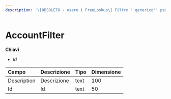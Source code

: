 ```yaml
---
description: '\[OBSOLETO - usare i FreeLookup\] Filtro ''generico'' per un cliente'
---
```


# AccountFilter

  
 **Chiavi**

* _Id_

| Campo | Descrizione | Tipo | Dimensione |
| :--- | :--- | :--- | :--- |
| Description | Descrizione | text | 100 |
| Id | Id | text | 50 |

